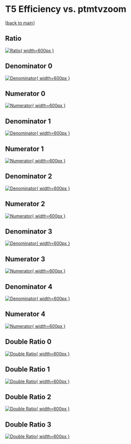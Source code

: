 # T5 Efficiency vs. ptmtvzoom

[[back to main](./)]



## Ratio

[![Ratio](../mtv/var/T5_loweta_211_1_eff_ptmtvzoom.png){ width=600px }](../mtv/var/T5_loweta_211_1_eff_ptmtvzoom.pdf)

## Denominator 0

[![Denominator](../mtv/den/T5_loweta_211_1_eff_ptmtvzoom_den0.png){ width=600px }](../mtv/den/T5_loweta_211_1_eff_ptmtvzoom_den0.pdf)

## Numerator 0

[![Numerator](../mtv/num/T5_loweta_211_1_eff_ptmtvzoom_num0.png){ width=600px }](../mtv/num/T5_loweta_211_1_eff_ptmtvzoom_num0.pdf)

## Denominator 1

[![Denominator](../mtv/den/T5_loweta_211_1_eff_ptmtvzoom_den1.png){ width=600px }](../mtv/den/T5_loweta_211_1_eff_ptmtvzoom_den1.pdf)

## Numerator 1

[![Numerator](../mtv/num/T5_loweta_211_1_eff_ptmtvzoom_num1.png){ width=600px }](../mtv/num/T5_loweta_211_1_eff_ptmtvzoom_num1.pdf)

## Denominator 2

[![Denominator](../mtv/den/T5_loweta_211_1_eff_ptmtvzoom_den2.png){ width=600px }](../mtv/den/T5_loweta_211_1_eff_ptmtvzoom_den2.pdf)

## Numerator 2

[![Numerator](../mtv/num/T5_loweta_211_1_eff_ptmtvzoom_num2.png){ width=600px }](../mtv/num/T5_loweta_211_1_eff_ptmtvzoom_num2.pdf)

## Denominator 3

[![Denominator](../mtv/den/T5_loweta_211_1_eff_ptmtvzoom_den3.png){ width=600px }](../mtv/den/T5_loweta_211_1_eff_ptmtvzoom_den3.pdf)

## Numerator 3

[![Numerator](../mtv/num/T5_loweta_211_1_eff_ptmtvzoom_num3.png){ width=600px }](../mtv/num/T5_loweta_211_1_eff_ptmtvzoom_num3.pdf)

## Denominator 4

[![Denominator](../mtv/den/T5_loweta_211_1_eff_ptmtvzoom_den4.png){ width=600px }](../mtv/den/T5_loweta_211_1_eff_ptmtvzoom_den4.pdf)

## Numerator 4

[![Numerator](../mtv/num/T5_loweta_211_1_eff_ptmtvzoom_num4.png){ width=600px }](../mtv/num/T5_loweta_211_1_eff_ptmtvzoom_num4.pdf)

## Double Ratio 0

[![Double Ratio](../mtv/ratio/T5_loweta_211_1_eff_ptmtvzoom_ratio0.png){ width=600px }](../mtv/ratio/T5_loweta_211_1_eff_ptmtvzoom_ratio0.pdf)

## Double Ratio 1

[![Double Ratio](../mtv/ratio/T5_loweta_211_1_eff_ptmtvzoom_ratio1.png){ width=600px }](../mtv/ratio/T5_loweta_211_1_eff_ptmtvzoom_ratio1.pdf)

## Double Ratio 2

[![Double Ratio](../mtv/ratio/T5_loweta_211_1_eff_ptmtvzoom_ratio2.png){ width=600px }](../mtv/ratio/T5_loweta_211_1_eff_ptmtvzoom_ratio2.pdf)

## Double Ratio 3

[![Double Ratio](../mtv/ratio/T5_loweta_211_1_eff_ptmtvzoom_ratio3.png){ width=600px }](../mtv/ratio/T5_loweta_211_1_eff_ptmtvzoom_ratio3.pdf)

